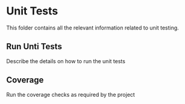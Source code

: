 # Unit Tests
This folder contains all the relevant information related to unit testing.

## Run Unti Tests
Describe the details on how to run the unit tests

## Coverage
Run the coverage checks as required by the project
